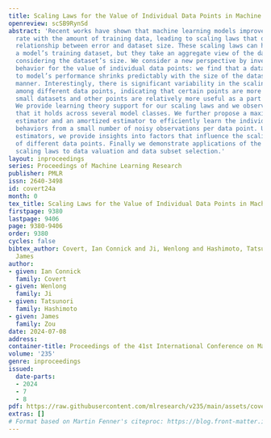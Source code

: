 ```yaml
---
title: Scaling Laws for the Value of Individual Data Points in Machine Learning
openreview: scSB9RynSd
abstract: 'Recent works have shown that machine learning models improve at a predictable
  rate with the amount of training data, leading to scaling laws that describe the
  relationship between error and dataset size. These scaling laws can help determine
  a model’s training dataset, but they take an aggregate view of the data by only
  considering the dataset’s size. We consider a new perspective by investigating scaling
  behavior for the value of individual data points: we find that a data point’s contribution
  to model’s performance shrinks predictably with the size of the dataset in a log-linear
  manner. Interestingly, there is significant variability in the scaling exponent
  among different data points, indicating that certain points are more valuable in
  small datasets and other points are relatively more useful as a part of large datasets.
  We provide learning theory support for our scaling laws and we observe empirically
  that it holds across several model classes. We further propose a maximum likelihood
  estimator and an amortized estimator to efficiently learn the individualized scaling
  behaviors from a small number of noisy observations per data point. Using our efficient
  estimators, we provide insights into factors that influence the scaling behavior
  of different data points. Finally we demonstrate applications of the individualized
  scaling laws to data valuation and data subset selection.'
layout: inproceedings
series: Proceedings of Machine Learning Research
publisher: PMLR
issn: 2640-3498
id: covert24a
month: 0
tex_title: Scaling Laws for the Value of Individual Data Points in Machine Learning
firstpage: 9380
lastpage: 9406
page: 9380-9406
order: 9380
cycles: false
bibtex_author: Covert, Ian Connick and Ji, Wenlong and Hashimoto, Tatsunori and Zou,
  James
author:
- given: Ian Connick
  family: Covert
- given: Wenlong
  family: Ji
- given: Tatsunori
  family: Hashimoto
- given: James
  family: Zou
date: 2024-07-08
address:
container-title: Proceedings of the 41st International Conference on Machine Learning
volume: '235'
genre: inproceedings
issued:
  date-parts:
  - 2024
  - 7
  - 8
pdf: https://raw.githubusercontent.com/mlresearch/v235/main/assets/covert24a/covert24a.pdf
extras: []
# Format based on Martin Fenner's citeproc: https://blog.front-matter.io/posts/citeproc-yaml-for-bibliographies/
---
```

